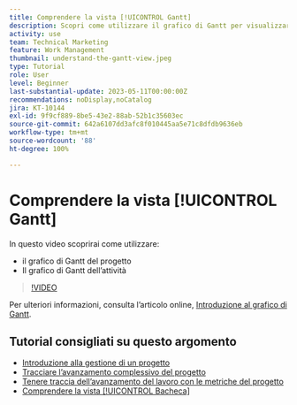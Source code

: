 ```yaml
---
title: Comprendere la vista [!UICONTROL Gantt]
description: Scopri come utilizzare il grafico di Gantt per visualizzare rapidamente le attività e i progetti ad alto livello con una sorprendente quantità di dettagli.
activity: use
team: Technical Marketing
feature: Work Management
thumbnail: understand-the-gantt-view.jpeg
type: Tutorial
role: User
level: Beginner
last-substantial-update: 2023-05-11T00:00:00Z
recommendations: noDisplay,noCatalog
jira: KT-10144
exl-id: 9f9cf889-8be5-43e2-88ab-52b1c35603ec
source-git-commit: 642a6107dd3afc8f010445aa5e71c8dfdb9636eb
workflow-type: tm+mt
source-wordcount: '88'
ht-degree: 100%

---
```


# Comprendere la vista [!UICONTROL Gantt]

In questo video scoprirai come utilizzare:

* il grafico di Gantt del progetto
* Il grafico di Gantt dell’attività

>[!VIDEO](https://video.tv.adobe.com/v/3419304/?quality=12&learn=on)

Per ulteriori informazioni, consulta l’articolo online, [Introduzione al grafico di Gantt](https://experienceleague.adobe.com/docs/workfront/using/manage-work/the-gantt-chart/gantt-chart-overview/get-started-with-gantt.html?lang=it).

## Tutorial consigliati su questo argomento

* [Introduzione alla gestione di un progetto](/help/manage-work/projects/getting-started-manage-a-project.md)
* [Tracciare l’avanzamento complessivo del progetto](/help/manage-work/projects/track-overall-project-progress.md)
* [Tenere traccia dell’avanzamento del lavoro con le metriche del progetto](/help/manage-work/projects/track-work-progress-with-project-metrics.md)
* [Comprendere la vista [!UICONTROL Bacheca]](/help/manage-work/projects/understand-the-board-view.md)
